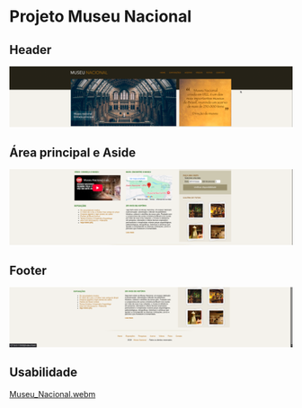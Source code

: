 # Projeto Museu Nacional

## Header
![alt text](midia/image1.png)

## Área principal e Aside
![alt text](midia/image-2.png)

## Footer
![alt text](midia/image-4.png)

## Usabilidade

[Museu_Nacional.webm](https://github.com/user-attachments/assets/38697216-414e-47bb-b8d9-9e076853c533)
